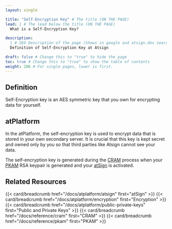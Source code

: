 ```yaml
---
layout: single

title: "Self-Encryption Key" # The title (ON THE PAGE)
lead: | # The lead below the title (ON THE PAGE)
  What is a Self-Encryption Key?

description:
  | # SEO Description of the page (Shows in google and atsign.dev search)
  Definition of Self-Encryption Key at Atsign

draft: false # Change this to "true" to hide the page
toc: true # Change this to "true" to show the table of contents
weight: 206 # For single pages, lower is first.
---
```


## Definition

Self-Encryption key is an AES symmetric key that you own for encrypting data for yourself.

## atPlatform

In the atPlatform, the self-encryption key is used to encrypt data that is stored in your own secondary server. It is crucial that this key is kept secret and owned only by you so that third parties like Atsign cannot see your data.

The self-encryption key is generated during the [CRAM](/docs/reference/cram) process when your [PKAM](/docs/reference/pkam) RSA keypair is generated and your [atSign](/docs/reference/atsign) is activated.

## Related Resources

{{< card/breadcrumb href="/docs/atplatform/atsign" first="atSign" >}}
{{< card/breadcrumb href="/docs/atplatform/encryption" first="Encryption" >}}
{{< card/breadcrumb href="/docs/atplatform/public-private-keys" first="Public and Private Keys" >}}
{{< card/breadcrumb href="/docs/reference/cram" first="CRAM" >}}
{{< card/breadcrumb href="/docs/reference/pkam" first="PKAM" >}}
